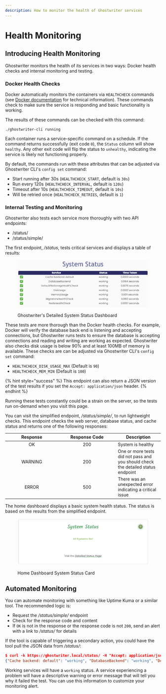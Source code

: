 ```yaml
---
description: How to monitor the health of Ghostwriter services
---
```


# Health Monitoring

## Introducing Health Monitoring

Ghostwriter monitors the health of its services in two ways: Docker health checks and internal monitoring and testing.

### Docker Health Checks

Docker automatically monitors the containers via `HEALTHCHECK` commands (see [Docker documentation](https://docs.docker.com/engine/reference/builder/#healthcheck) for technical information). These commands check to make sure the service is responding and basic functionality is working.

The results of these commands can be checked with this command:

```
./ghostwriter-cli running
```

Each container runs a service-specific command on a schedule. If the command returns successfully (exit code `0`), the `Status` column will show `healthy`. Any other exit code will flip the status to `unhealthy`, indicating the service is likely not functioning properly.

By default, the commands run with these attributes that can be adjusted via Ghostwriter CLI's `config set` command:

* Start running after 30s (`HEALTHCHECK_START`, default is `30s`)
* Run every 120s (`HEALTHCHECK_INTERVAL`, default is `120s`)
* Timeout after 10s (`HEALTHCHECK_TIMEOUT`, default is `10s`)
* Will be retried once (`HEALTHCHECK_RETRIES`, default is `1`)

### Internal Testing and Monitoring

Ghostwriter also tests each service more thoroughly with two API endpoints:

* /status/
* /status/simple/

The first endpoint, _/status_, tests critical services and displays a table of results:

<figure><img src="../.gitbook/assets/image (48).png" alt=""><figcaption><p>Ghostwriter's Detailed System Status Dashboard</p></figcaption></figure>

These tests are more thorough than the Docker health checks. For example, Docker will verify the database back end is listening and accepting connections, but Ghostwriter runs tests to ensure the database is accepting connections and reading and writing are working as expected. Ghostwriter also checks disk usage is below 90% and at least 100MB of memory is available. These checks are can be adjusted via Ghostwriter CLI's `config set` command:

* `HEALTHCHECK_DISK_USAGE_MAX` (Default is `90`)
* `HEALTHCHECK_MEM_MIN` (Default is `100`)

{% hint style="success" %}
This endpoint can also return a JSON version of the test results if you set the `Accept: application/json` header.
{% endhint %}

Running these tests constantly could be a strain on the server, so the tests run on-demand when you visit this page.

You can visit the simplified endpoint, _/status/simple/_, to run lightweight checks. This endpoint checks the web server, database status, and cache status and returns one of the following responses:

<table><thead><tr><th width="158" align="center">Response</th><th width="172" align="center">Response Code</th><th>Description</th></tr></thead><tbody><tr><td align="center">OK</td><td align="center">200</td><td>System is healthy</td></tr><tr><td align="center">WARNING</td><td align="center">200</td><td>One or more tests did not pass and you should check the detailed status endpoint</td></tr><tr><td align="center">ERROR</td><td align="center">500</td><td>There was an unexpected error indicating a critical issue</td></tr></tbody></table>

The home dashboard displays a basic system health status. The status is based on the results from the simplified endpoint.

<figure><img src="../.gitbook/assets/image (74).png" alt=""><figcaption><p>Home Dashboard System Status Card</p></figcaption></figure>

## Automated Monitoring

You can automate monitoring with something like Uptime Kuma or a similar tool. The recommended logic is:

* Request the _/status/simple/_ endpoint
* Check for the response code and content
* If `OK` is not in the response or the response code is not `200`, send an alert with a link to _/status/_ for details

If the tool is capable of triggering a secondary action, you could have the tool pull the JSON data from _/status/_:

```json
$ curl -k https://ghostwriter.local/status/ -H "Accept: application/json"
{"Cache backend: default": "working", "DatabaseBackend": "working", "DefaultFileStorageHealthCheck": "working", "DiskUsage": "working", "MemoryUsage": "working", "MigrationsHealthCheck": "working", "RedisHealthCheck": "working"}
```

Working services will have a `working` status. A service experiencing a problem will have a descriptive warning or error message that will tell you why it failed the test. You can use this information to customize your monitoring alert.
